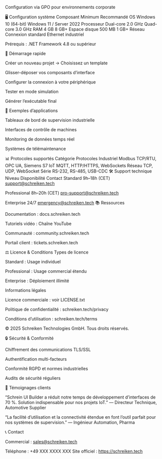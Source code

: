 Configuration via GPO pour environnements corporate

🖥️ Configuration système
Composant	Minimum	Recommandé
OS	Windows 10 (64-bit)	Windows 11 / Server 2022
Processeur	Dual-core 2.0 GHz	Quad-core 3.0 GHz
RAM	4 GB	8 GB+
Espace disque	500 MB	1 GB+
Réseau	Connexion standard	Ethernet industriel

Prérequis : .NET Framework 4.8 ou supérieur

🔧 Démarrage rapide

Créer un nouveau projet → Choisissez un template

Glisser-déposer vos composants d’interface

Configurer la connexion à votre périphérique

Tester en mode simulation

Générer l’exécutable final

🧰 Exemples d’applications

Tableaux de bord de supervision industrielle

Interfaces de contrôle de machines

Monitoring de données temps réel

Systèmes de télémaintenance

📊 Protocoles supportés
Catégorie	Protocoles
Industriel	Modbus TCP/RTU, OPC UA, Siemens S7
IoT	MQTT, HTTP/HTTPS, WebSockets
Réseau	TCP, UDP, WebSocket
Série	RS-232, RS-485, USB-CDC
🛠️ Support technique
Niveau	Disponibilité	Contact
Standard	9h–18h (CET)	support@schreiken.tech

Professional	8h–20h (CET)	pro-support@schreiken.tech

Enterprise	24/7	emergency@schreiken.tech
📚 Ressources

Documentation : docs.schreiken.tech

Tutoriels vidéo : Chaîne YouTube

Communauté : community.schreiken.tech

Portail client : tickets.schreiken.tech

⚖️ Licence & Conditions
Types de licence

Standard : Usage individuel

Professional : Usage commercial étendu

Enterprise : Déploiement illimité

Informations légales

Licence commerciale : voir LICENSE.txt

Politique de confidentialité : schreiken.tech/privacy

Conditions d’utilisation : schreiken.tech/terms

© 2025 Schreiken Technologies GmbH. Tous droits réservés.

🔒 Sécurité & Conformité

Chiffrement des communications TLS/SSL

Authentification multi-facteurs

Conformité RGPD et normes industrielles

Audits de sécurité réguliers

🌟 Témoignages clients

“Schrein UI Builder a réduit notre temps de développement d’interfaces de 70 %.
Solution indispensable pour nos projets IoT.”
— Directeur Technique, Automotive Supplier

“La facilité d’utilisation et la connectivité étendue en font l’outil parfait pour nos systèmes de supervision.”
— Ingénieur Automation, Pharma

📞 Contact

Commercial : sales@schreiken.tech

Téléphone : +49 XXX XXXX XXX
Site officiel : https://schreiken.tech

